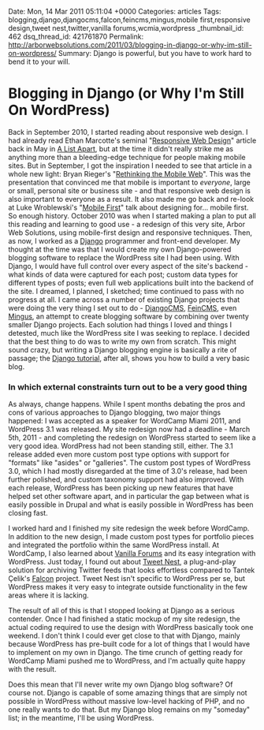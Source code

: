 Date: Mon, 14 Mar 2011 05:11:04 +0000
Categories: articles
Tags: blogging,django,djangocms,falcon,feincms,mingus,mobile first,responsive design,tweet nest,twitter,vanilla forums,wcmia,wordpress
_thumbnail_id: 462
dsq_thread_id: 421761870
Permalink: http://arborwebsolutions.com/2011/03/blogging-in-django-or-why-im-still-on-wordpress/
Summary: Django is powerful, but you have to work hard to bend it to your will.

# Blogging in Django (or Why I'm Still On WordPress)

Back in September 2010, I started reading about responsive web design. I
had already read Ethan Marcotte's seminal "[Responsive Web Design][]"
article back in May in [A List Apart][], but at the time it didn't
really strike me as anything more than a bleeding-edge technique for
people making mobile sites. But in September, I got the inspiration I
needed to see that article in a whole new light: Bryan Rieger's
"[Rethinking the Mobile Web][]". This was the presentation that
convinced me that mobile is important to *everyone*, large or small,
personal site or business site - and that responsive web design is also
important to everyone as a result. It also made me go back and re-look
at Luke Wroblewski's "[Mobile First][]" talk about designing for...
mobile first. So enough history. October 2010 was when I started making
a plan to put all this reading and learning to good use - a redesign of
this very site, Arbor Web Solutions, using mobile-first design and
responsive techniques. Then, as now, I worked as a [Django][] programmer
and front-end developer. My thought at the time was that I would create
my own Django-powered blogging software to replace the WordPress site I
had been using. With Django, I would have full control over every aspect
of the site's backend - what kinds of data were captured for each post;
custom data types for different types of posts; even full web
applications built into the backend of the site. I dreamed, I planned, I
sketched; time continued to pass with no progress at all. I came across
a number of existing Django projects that were doing the very thing I
set out to do - [DjangoCMS][], [FeinCMS][], even [Mingus][], an attempt
to create blogging software by combining over twenty smaller Django
projects. Each solution had things I loved and things I detested, much
like the WordPress site I was seeking to replace. I decided that the
best thing to do was to write my own from scratch. This might sound
crazy, but writing a Django blogging engine is basically a rite of
passage; the [Django tutorial][], after all, shows you how to build a
very basic blog.

### In which external constraints turn out to be a very good thing

As always, change happens. While I spent months debating the pros and
cons of various approaches to Django blogging, two major things
happened: I was accepted as a speaker for WordCamp Miami 2011, and
WordPress 3.1 was released. My site redesign now had a deadline - March
5th, 2011 - and completing the redesign on WordPress started to seem
like a very good idea. WordPress had not been standing still, either.
The 3.1 release added even more custom post type options with support
for "formats" like "asides" or "galleries". The custom post types of
WordPress 3.0, which I had mostly disregarded at the time of 3.0's
release, had been further polished, and custom taxonomy support had also
improved. With each release, WordPress has been picking up new features
that have helped set other software apart, and in particular the gap
between what is easily possible in Drupal and what is easily possible in
WordPress has been closing fast.

I worked hard and I finished my site redesign the week before WordCamp.
In addition to the new design, I made custom post types for portfolio
pieces and integrated the portfolio within the same WordPress install.
At WordCamp, I also learned about [Vanilla Forums][] and its easy
integration with WordPress. Just today, I found out about [Tweet
Nest][], a plug-and-play solution for archiving Twitter feeds that looks
effortless compared to Tantek Çelik's [Falcon][] project. Tweet Nest
isn't specific to WordPress per se, but WordPress makes it very easy to
integrate outside functionality in the few areas where it is lacking.

The result of all of this is that I stopped looking at Django as a
serious contender. Once I had finished a static mockup of my site
redesign, the actual coding required to use the design with WordPress
basically took one weekend. I don't think I could ever get close to that
with Django, mainly because WordPress has pre-built code for a lot of
things that I would have to implement on my own in Django. The time
crunch of getting ready for WordCamp Miami pushed me to WordPress, and
I'm actually quite happy with the result.

Does this mean that I'll never write my own Django blog software? Of
course not. Django is capable of some amazing things that are simply not
possible in WordPress without massive low-level hacking of PHP, and no
one really wants to do that. But my Django blog remains on my "someday"
list; in the meantime, I'll be using WordPress.

  [Responsive Web Design]: http://www.alistapart.com/articles/responsive-web-design/
    "Responsive Web Design: A List Apart"
  [A List Apart]: http://alistapart.com "A List Apart"
  [Rethinking the Mobile Web]: http://www.slideshare.net/bryanrieger/rethinking-the-mobile-web-by-yiibu
    "Rethinking the Mobile Web | SlideShare"
  [Mobile First]: http://www.lukew.com/presos/preso.asp?26
    "Mobile First!"
  [Django]: http://djangoproject.com
    "Django - The Web Framework for Perfectionists with Deadlines"
  [DjangoCMS]: https://www.django-cms.org/ "DjangoCMS"
  [FeinCMS]: http://www.feinheit.ch/labs/feincms-django-cms/ "FeinCMS"
  [Mingus]: http://blog.montylounge.com/2009/09/24/apps-that-power-django-mingus/
    "The apps that power Django Mingus"
  [Django tutorial]: http://docs.djangoproject.com/en/1.2/intro/tutorial01/
    "Django Tutorial"
  [Vanilla Forums]: http://vanillaforums.org/ "Vanilla Forums"
  [Tweet Nest]: http://pongsocket.com/tweetnest/ "Tweet Nest"
  [Falcon]: http://tantek.pbworks.com/w/page/21743425/Falcon "Falcon"
